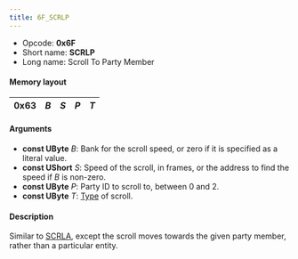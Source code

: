 ```yaml
---
title: 6F_SCRLP
---
```


- Opcode: **0x6F**
- Short name: **SCRLP**
- Long name: Scroll To Party Member

#### Memory layout

| 0x63 | *B* | *S* | *P* | *T* |
|------|-----|-----|-----|-----|

#### Arguments

- **const UByte** *B*: Bank for the scroll speed, or zero if it is specified as a literal value.
- **const UShort** *S*: Speed of the scroll, in frames, or the address to find the speed if *B* is non-zero.
- **const UByte** *P*: Party ID to scroll to, between 0 and 2.
- **const UByte** *T*: [Type](63_SCRLA) of scroll.

#### Description

Similar to [SCRLA](63_SCRLA), except the scroll moves towards the given party member, rather than a particular entity.
